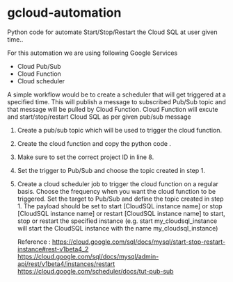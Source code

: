 # gcloud-automation

Python code for automate Start/Stop/Restart the Cloud SQL at user given time..

For this automation we are using following Google Services 
   - Cloud Pub/Sub
   - Cloud Function
   - Cloud scheduler

   A simple workflow would be to create a scheduler that will get triggered at a specified time. This will publish a message to subscribed Pub/Sub topic and that message will be pulled by Cloud Function. Cloud Function will excute and start/stop/restart Cloud SQL as per given pub/sub message

1. Create a pub/sub topic which will be used to trigger the cloud function.
2. Create the cloud function and copy the python code .
3. Make sure to set the correct project ID in line 8.
4. Set the trigger to Pub/Sub and choose the topic created in step 1.
5. Create a cloud scheduler job to trigger the cloud function on a regular basis.
   Choose the frequency when you want the cloud function to be triggered.
   Set the target to Pub/Sub and define the topic created in step 1.
   The payload should be set to start [CloudSQL instance name] or stop [CloudSQL instance name] or restart [CloudSQL instance name] to start, stop or restart the specified instance (e.g. start my_cloudsql_instance will start the CloudSQL instance with the name my_cloudsql_instance)


   Reference : https://cloud.google.com/sql/docs/mysql/start-stop-restart-instance#rest-v1beta4_2
               https://cloud.google.com/sql/docs/mysql/admin-api/rest/v1beta4/instances/restart
               https://cloud.google.com/scheduler/docs/tut-pub-sub